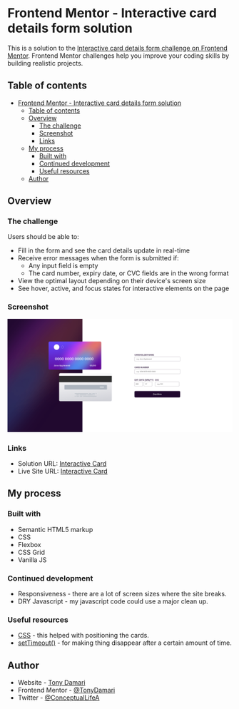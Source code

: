 # Frontend Mentor - Interactive card details form solution

This is a solution to the [Interactive card details form challenge on Frontend Mentor](https://www.frontendmentor.io/challenges/interactive-card-details-form-XpS8cKZDWw). Frontend Mentor challenges help you improve your coding skills by building realistic projects. 

## Table of contents

- [Frontend Mentor - Interactive card details form solution](#frontend-mentor---interactive-card-details-form-solution)
  - [Table of contents](#table-of-contents)
  - [Overview](#overview)
    - [The challenge](#the-challenge)
    - [Screenshot](#screenshot)
    - [Links](#links)
  - [My process](#my-process)
    - [Built with](#built-with)
    - [Continued development](#continued-development)
    - [Useful resources](#useful-resources)
  - [Author](#author)


## Overview

### The challenge

Users should be able to:

- Fill in the form and see the card details update in real-time
- Receive error messages when the form is submitted if:
  - Any input field is empty
  - The card number, expiry date, or CVC fields are in the wrong format
- View the optimal layout depending on their device's screen size
- See hover, active, and focus states for interactive elements on the page

### Screenshot

![](./images/screenshot.png)


### Links

- Solution URL: [Interactive Card](https://github.com/TonyDamari/interactive-card)
- Live Site URL: [Interactive Card](https://your-live-site-url.com)

## My process

### Built with

- Semantic HTML5 markup
- CSS 
- Flexbox
- CSS Grid
- Vanilla JS

### Continued development

- Responsiveness - there are a lot of screen sizes where the site breaks.
- DRY Javascript - my javascript code could use a major clean up. 


### Useful resources

- [CSS](https://developer.mozilla.org/en-US/docs/Web/CSS) - this helped with positioning the cards.
- [setTimeout()](https://developer.mozilla.org/en-US/docs/Web/API/setTimeout) - for making thing disappear after a certain amount of time.


## Author

- Website - [Tony Damari](https://tonydamari.netlify.app/)
- Frontend Mentor - [@TonyDamari](https://www.frontendmentor.io/profile/TonyDamari)
- Twitter - [@ConceptualLifeA](https://twitter.com/ConceptualLifeA)

